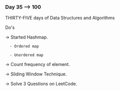 ### Day 35 --> 100
THIRTY-FIVE days of Data Structures and Algorithms

Do's

-> Started Hashmap.

      - Ordered map
      
      - Unordered map 
               
-> Count frequency of element.

-> Sliding Window Technique.

-> Solve 3 Questions on LeetCode.
